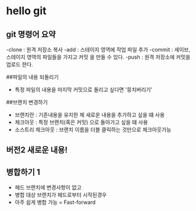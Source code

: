 # hello git

## git 명령어 요약

-clone : 원격 저장소 복사
-add : 스테이지 영역에 작업 파일 추가
-commit : 세이브, 스테이지 영역의 파일들을 가지고 커밋 을 만들 수 있다.
-push : 원격 저장소에 커밋을 업로드 한다.

##파일의 내용 되돌리기

- 특정 파일의 내용을 마지막 커밋으로 돌리고 싶다면 '뭉치버리기'


##브랜치 변경하기
- 브랜치란 : 기존내용을 유지한 체 새로운 내용을 추가하고 싶을 떄 사용
- 체크아웃 : 특정 브랜치(혹은 커밋) 으로 돌아가고 싶을 떄 사용
- 소스트리 체크아웃 : 브랜치 이름을 더블 클릭하는 것만으로 체크아웃가능
 

## 버전2 새로운 내용!


## 병합하기 1
 - 헤드 브랜치에 변경사항이 없고
 - 병합 대상 브랜치가 헤드로부터 시작된경우
 - 아주 쉽게 병합 가능 = Fast-forward